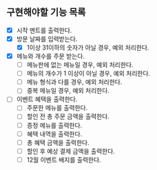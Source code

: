 ## 구현해야할 기능 목록
- [x] 시작 멘트를 출력한다.
- [x] 방문 날짜를 입력받는다.
  - [x] 1이상 31이하의 숫자가 아닐 경우, 예외 처리한다.
- [x] 메뉴와 개수를 주문 받는다.
  - [ ] 메뉴판에 없는 메뉴일 경우, 예외 처리한다.
  - [ ] 메뉴의 개수가 1 이상이 아닐 경우, 예외 처리한다.
  - [ ] 메뉴 형식과 다를 경우, 예외 처리한다.
  - [ ] 중복 메뉴일 경우, 예외 처리한다.
- [ ] 이벤트 혜택을 출력한다.
  - [ ] 주문한 메뉴를 출력한다.
  - [ ] 할인 전 총 주문 금액을 출력한다.
  - [ ] 증정 메뉴를 출력한다.
  - [ ] 혜택 내역을 출력한다.
  - [ ] 총 혜택 금액을 출력한다.
  - [ ] 할인 후 예상 결제 금액을 출력한다.
  - [ ] 12월 이벤트 배지를 출력한다.